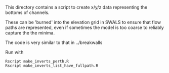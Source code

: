 This directory contains a script to create x/y/z data representing the bottoms of channels.

These can be 'burned' into the elevation grid in SWALS to ensure that flow paths
are represented, even if sometimes the model is too coarse to reliably
capture the the minima.

The code is very similar to that in ../breakwalls

Run with

    Rscript make_inverts_perth.R
    Rscript make_inverts_list_have_fullpath.R
